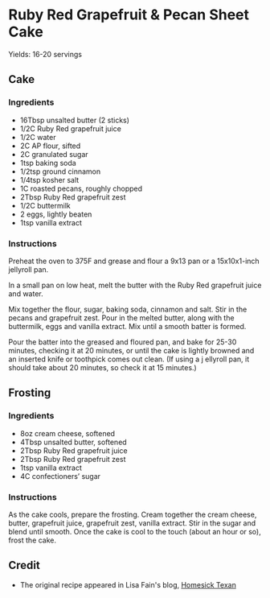 # Ruby Red Grapefruit & Pecan Sheet Cake

Yields: 16-20 servings

## Cake

### Ingredients

* 16Tbsp unsalted butter (2 sticks)
* 1/2C Ruby Red grapefruit juice
* 1/2C water
* 2C AP flour, sifted
* 2C granulated sugar
* 1tsp baking soda
* 1/2tsp ground cinnamon
* 1/4tsp kosher salt
* 1C roasted pecans, roughly chopped
* 2Tbsp Ruby Red grapefruit zest
* 1/2C buttermilk
* 2 eggs, lightly beaten
* 1tsp vanilla extract

### Instructions

Preheat the oven to 375F and grease and flour a 9x13 pan or a 
15x10x1-inch jellyroll pan.

In a small pan on low heat, melt the butter with the Ruby Red 
grapefruit juice and water.

Mix together the flour, sugar, baking soda, cinnamon and salt. Stir in 
the pecans and grapefruit zest. Pour in the melted butter, along with 
the buttermilk, eggs and vanilla extract. Mix until a smooth batter is 
formed.

Pour the batter into the greased and floured pan, and bake for 25-30 
minutes, checking it at 20 minutes, or until the cake is lightly browned
and an inserted knife or toothpick comes out clean. (If using a j
ellyroll pan, it should take about 20 minutes, so check it at 15 
minutes.)


## Frosting

### Ingredients
* 8oz cream cheese, softened
* 4Tbsp unsalted butter, softened
* 2Tbsp Ruby Red grapefruit juice
* 2Tbsp Ruby Red grapefruit zest
* 1tsp vanilla extract
* 4C confectioners’ sugar

### Instructions

As the cake cools, prepare the frosting. Cream together the cream 
cheese, butter, grapefruit juice, grapefruit zest, vanilla extract. 
Stir in the sugar and blend until smooth. Once the cake is cool to the 
touch (about an hour or so), frost the cake.

## Credit

* The original recipe appeared in Lisa Fain's blog, [Homesick Texan](http://homesicktexan.blogspot.com/2012/03/ruby-red-grapefruit-pecan-cake.html)
